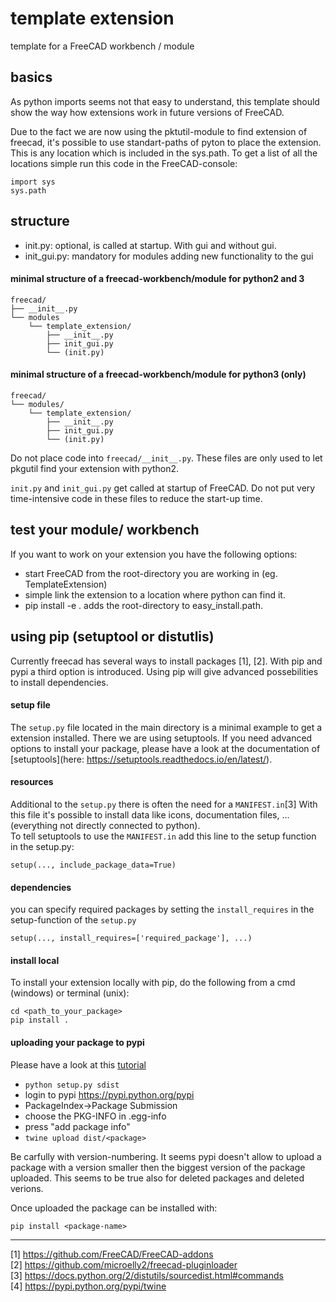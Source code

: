 # template extension
template for a FreeCAD workbench / module

## basics
As python imports seems not that easy to understand, this template should show the way how extensions work in future versions of FreeCAD.

Due to the fact we are now using the pktutil-module to find extension of freecad, it's possible to use standart-paths of pyton to place the extension. This is any location which is included in the sys.path. To get a list of all the locations simple run this code in the FreeCAD-console:

```
import sys
sys.path
```

## structure
- init.py: optional, is called at startup. With gui and without gui. <insert the exact use case>
- init_gui.py: mandatory for modules adding new functionality to the gui

#### minimal structure of a freecad-workbench/module for python2 and 3
```
freecad/
├── __init__.py
└── modules
    └── template_extension/
        ├── __init__.py
        ├── init_gui.py
        └── (init.py)
```

#### minimal structure of a freecad-workbench/module for python3 (only)
```
freecad/
└── modules/
    └── template_extension/
        ├── __init__.py
        ├── init_gui.py
        └── (init.py)
```

Do not place code into `freecad/__init__.py`. These files are only used to let pkgutil find your extension with python2.

`init.py` and `init_gui.py` get called at startup of FreeCAD. Do not put very time-intensive code in these files to reduce the start-up time.


## test your module/ workbench
If you want to work on your extension you have the following options:

- start FreeCAD from the root-directory you are working in (eg. TemplateExtension)
- simple link the extension to a location where python can find it.
- pip install -e . adds the root-directory to easy_install.path.

## using pip (setuptool or distutlis)
Currently freecad has several ways to install packages [1], [2]. With pip and pypi a third option is introduced. Using pip  will give advanced possebilities to install dependencies.

#### setup file
The `setup.py` file located in the main directory is a minimal example to get a extension installed. There we are using setuptools. If you need advanced options to install your package, please have a look at the documentation of [setuptools](here: https://setuptools.readthedocs.io/en/latest/).

#### resources
Additional to the `setup.py` there is often the need for a `MANIFEST.in`[3] With this file it's possible to install data like icons, documentation files, ... (everything not directly connected to python).  
To tell setuptools to use the `MANIFEST.in` add this line to the setup function in the setup.py:

```
setup(..., include_package_data=True)
```

#### dependencies
you can specify required packages by setting the `install_requires` in the setup-function of the `setup.py`  
```
setup(..., install_requires=['required_package'], ...)
```  

#### install local
To install your extension locally with pip, do the following from a cmd (windows) or terminal (unix):
```
cd <path_to_your_package>
pip install .
```

#### uploading your package to pypi
Please have a look at this [tutorial](https://pypi.python.org/pypi/twine)
- `python setup.py sdist`
- login to pypi  https://pypi.python.org/pypi
- PackageIndex->Package Submission
- choose the PKG-INFO in <pkg-name>.egg-info
- press "add package info"
- `twine upload dist/<package>`

Be carfully with version-numbering. It seems pypi doesn't allow to upload a package with a version smaller then the biggest version of the package uploaded. This seems to be true also for deleted packages and deleted verions.

Once uploaded the package can be installed with:
```
pip install <package-name>
```
--------------------------------------------------------------------------------

[1] https://github.com/FreeCAD/FreeCAD-addons  
[2] https://github.com/microelly2/freecad-pluginloader  
[3] https://docs.python.org/2/distutils/sourcedist.html#commands  
[4] https://pypi.python.org/pypi/twine
